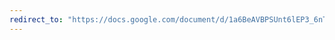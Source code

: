 ```yaml
---
redirect_to: "https://docs.google.com/document/d/1a6BeAVBPSUnt6lEP3_6nTlRM1xsNFl2YCyuAXhM_Ea0/edit?usp=sharing"
---
```

